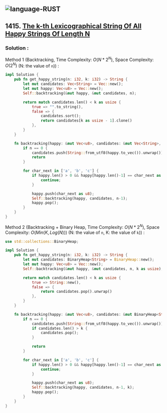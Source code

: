 ![language-RUST](https://img.shields.io/badge/RUST-8d4004?style=for-the-badge&logo=RUST)
---

## 1415. [The k-th Lexicographical String Of All Happy Strings Of Length N](https://leetcode.com/problems/the-k-th-lexicographical-string-of-all-happy-strings-of-length-n)

### Solution :

Method 1 (Backtracking, Time Complexity: $O(N*2^N)$, Space Complexity: $O(2^N)$ (N: the value of `n`)) :
```rust
impl Solution {
    pub fn get_happy_string(n: i32, k: i32) -> String {
        let mut candidates: Vec<String> = Vec::new();
        let mut happy: Vec<u8> = Vec::new();
        Self::backtracking(&mut happy, &mut candidates, n);

        return match candidates.len() < k as usize {
            true => "".to_string(),
            false => {
                candidates.sort();
                return candidates[k as usize - 1].clone()
            },
        }
    }

    fn backtracking(happy: &mut Vec<u8>, candidates: &mut Vec<String>, n: i32) {
        if n == 0 {
            candidates.push(String::from_utf8(happy.to_vec()).unwrap());
            return
        }

        for char_next in ['a', 'b', 'c'] {
            if happy.len() > 0 && happy[happy.len()-1] == char_next as u8 {
                continue;
            }

            happy.push(char_next as u8);
            Self::backtracking(happy, candidates, n-1);
            happy.pop();
        }
    }
}
```

Method 2 (Backtracking + Binary Heap, Time Complexity: $O(N*2^N)$, Space Complexity: $O(Min(K, Log(N)))$ (N: the value of `n`, K: the value of `k`)) :
```rust
use std::collections::BinaryHeap;

impl Solution {
    pub fn get_happy_string(n: i32, k: i32) -> String {
        let mut candidates: BinaryHeap<String> = BinaryHeap::new();
        let mut happy: Vec<u8> = Vec::new();
        Self::backtracking(&mut happy, &mut candidates, n, k as usize);

        return match candidates.len() < k as usize {
            true => String::new(),
            false => {
                return candidates.pop().unwrap()
            },
        }
    }

    fn backtracking(happy: &mut Vec<u8>, candidates: &mut BinaryHeap<String>, n: i32, k: usize) {
        if n == 0 {
            candidates.push(String::from_utf8(happy.to_vec()).unwrap());
            if candidates.len() > k {
                candidates.pop();
            }

            return
        }

        for char_next in ['a', 'b', 'c'] {
            if happy.len() > 0 && happy[happy.len()-1] == char_next as u8 {
                continue;
            }

            happy.push(char_next as u8);
            Self::backtracking(happy, candidates, n-1, k);
            happy.pop();
        }
    }
}
```
